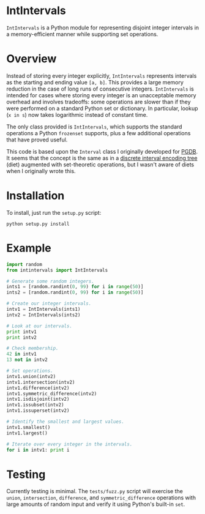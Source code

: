 IntIntervals
============

`IntIntervals` is a Python module for representing disjoint integer intervals in a memory-efficient manner while supporting set operations.

Overview
========

Instead of storing every integer explicitly, `IntIntervals` represents intervals as the starting and ending value `[a, b]`. This provides a large memory reduction in the case of long runs of consecutive integers. `IntIntervals` is intended for cases where storing every integer is an unacceptable memory overhead and involves tradeoffs: some operations are slower than if they were performed on a standard Python set or dictionary. In particular, lookup (`x in s`) now takes logarithmic instead of constant time.

The only class provided is `IntIntervals`, which supports the standard operations a Python `frozenset` supports, plus a few additional operations that have proved useful.

This code is based upon the `Interval` class I originally developed for [PGDB](https://github.com/ndryden/PGDB). It seems that the concept is the same as in a [discrete interval encoding tree](http://web.engr.oregonstate.edu/~erwig/diet/) (diet) augmented with set-theoretic operations, but I wasn't aware of diets when I originally wrote this.

Installation
============

To install, just run the `setup.py` script:
```
python setup.py install
```

Example
=======

```python
import random
from intintervals import IntIntervals

# Generate some random integers.
ints1 = [random.randint(0, 99) for i in range(50)]
ints2 = [random.randint(0, 99) for i in range(50)]

# Create our integer intervals.
intv1 = IntIntervals(ints1)
intv2 = IntIntervals(ints2)

# Look at our intervals.
print intv1
print intv2

# Check membership.
42 in intv1
13 not in intv2

# Set operations.
intv1.union(intv2)
intv1.intersection(intv2)
intv1.difference(intv2)
intv1.symmetric_difference(intv2)
intv1.isdisjoint(intv2)
intv1.issubset(intv2)
intv1.issuperset(intv2)

# Identify the smallest and largest values.
intv1.smallest()
intv1.largest()

# Iterate over every integer in the intervals.
for i in intv1: print i

```

Testing
=======

Currently testing is minimal. The `tests/fuzz.py` script will exercise the `union`, `intersection`, `difference`, and `symmetric_difference` operations with large amounts of random input and verify it using Python's built-in `set`.
